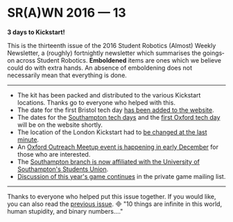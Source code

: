 # SR(A)WN 2016 — 13

**3 days to Kickstart!**

This is the thirteenth issue of the 2016 Student Robotics (Almost) Weekly Newsletter, a (roughly) fortnightly newsletter which summarises the goings‐on across Student Robotics. **Emboldened** items are ones which we believe could do with extra hands. An absence of emboldening does not necessarily mean that everything is done.

---

- The kit has been packed and distributed to the various Kickstart locations. Thanks go to everyone who helped with this.
- The date for the first Bristol tech day [has been added to the website][website-bristol-tech-day].
- The dates for the [Southampton tech days][gerrit-southampton-tech-days] and the [first Oxford tech day][gerrit-oxford-tech-day] will be on the website shortly.
- The location of the London Kickstart had to [be changed at the last minute][list-london-kickstart].
- An [Oxford Outreach Meetup event is happening in early December][list-oxford-outreach] for those who are interested.
- The [Southampton branch is now affiliated with the University of Southampton's Students Union][list-susu].
- [Discussion of this year's game continues][list-game] in the private game mailing list.

---

Thanks to everyone who helped put this issue together. If you would like, you can also read the [previous issue][list-previous-issue].

"10 things are infinite in this world, human stupidity, and binary numbers...."

[list-previous-issue]: https://groups.google.com/d/topic/srobo-news/rnO7X7tLZBw/discussion
[gerrit-southampton-tech-days]: https://www.studentrobotics.org/gerrit/#/c/2554/
[gerrit-oxford-tech-day]: https://www.studentrobotics.org/gerrit/#/c/2542/
[website-bristol-tech-day]: https://www.studentrobotics.org/events/sr2016/2015-12-12-bristol_tech_day_1
[list-london-kickstart]: https://groups.google.com/d/topic/srobo/OdfrRa3yp3g/discussion
[list-oxford-outreach]: https://groups.google.com/d/topic/srobo/3pBR_XF4vTI/discussion
[list-susu]: https://groups.google.com/d/topic/srobo/lE4MEjpnYG4/discussion
[list-game]: https://groups.google.com/d/topic/srobo-game/-m845hF2Ar0/discussion
